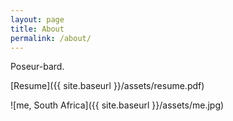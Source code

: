 ```yaml
---
layout: page
title: About
permalink: /about/
---
```


Poseur-bard.

[Resume]({{ site.baseurl }}/assets/resume.pdf)

![me, South Africa]({{ site.baseurl }}/assets/me.jpg)
